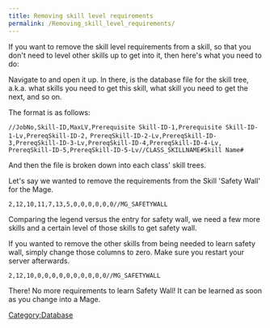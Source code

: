 ```yaml
---
title: Removing skill level requirements
permalink: /Removing_skill_level_requirements/
---
```


If you want to remove the skill level requirements from a skill, so that you don't need to level other skills up to get into it, then here's what you need to do:

Navigate to and open it up. In there, is the database file for the skill tree, a.k.a. what skills you need to get this skill, what skill you need to get the next, and so on.

The format is as follows:

`//JobNo,Skill-ID,MaxLV,Prerequisite Skill-ID-1,Prerequisite Skill-ID-1-Lv,PrereqSkill-ID-2,`
`PrereqSkill-ID-2-Lv,PrereqSkill-ID-3,PrereqSkill-ID-3-Lv,PrereqSkill-ID-4,PrereqSkill-ID-4-Lv,`
`PrereqSkill-ID-5,PrereqSkill-ID-5-Lv//CLASS_SKILLNAME#Skill Name#`

And then the file is broken down into each class' skill trees.

Let's say we wanted to remove the requirements from the Skill 'Safety Wall' for the Mage.

`2,12,10,11,7,13,5,0,0,0,0,0,0//MG_SAFETYWALL`

Comparing the legend versus the entry for safety wall, we need a few more skills and a certain level of those skills to get safety wall.

If you wanted to remove the other skills from being needed to learn safety wall, simply change those columns to zero. Make sure you restart your server afterwards.

`2,12,10,0,0,0,0,0,0,0,0,0,0//MG_SAFETYWALL`

There! No more requirements to learn Safety Wall! It can be learned as soon as you change into a Mage.

[Category:Database](/Category:Database "wikilink")